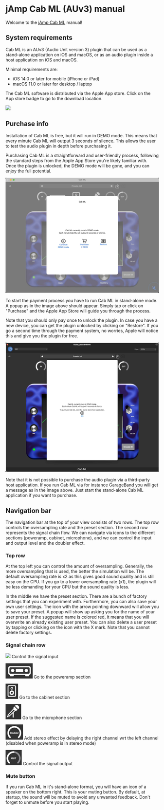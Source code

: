 # jAmp Cab ML (AUv3) manual

Welcome to the [jAmp Cab ML](https://www.jamp-audio.com) manual!

## System requirements

Cab ML is an AUv3 (Audio Unit version 3) plugin that can be used as a stand-alone application on iOS and macOS, or as an audio plugin inside a host application on iOS and macOS. 

Minimal requirements are:
  - iOS 14.0 or later for mobile (iPhone or iPad)
  - macOS 11.0 or later for desktop / laptop

The Cab ML software is distributed via the Apple App store. Click on the App store badge to go to the download location.

[![](images/AppStore.png)](https://apps.apple.com/us/app/Cab-ML/id6469339928)

## Purchase info

Installation of Cab ML is free, but it will run in DEMO mode. This means that every minute Cab ML will output 3 seconds of silence. This allows the user to test the audio plugin in depth before purchasing it.

Purchasing Cab ML is a straightforward and user-friendly process, following the standard steps from the Apple App Store you're likely familiar with. Once the plugin is unlocked, the DEMO mode will be gone, and you can enjoy the full potential.

![](images/iap.jpg)

To start the payment process you have to run Cab ML in stand-alone mode. A popup as in the image above should appear. Simply tap or click on "Purchase" and the Apple App Store will guide you through the process.

Note that you should only pay once to unlock the plugin. In case you have a new device, you can get the plugin unlocked by clicking on "Restore". If you go a second time through the payment system, no worries, Apple will notice this and give you the plugin for free.

![](images/PluginDemo.jpg)

Note that it is not possible to purchase the audio plugin via a third-party host application. If you run Cab ML via for instance GarageBand you will get a message as in the image above. Just start the stand-alone Cab ML application if you want to purchase.

## Navigation bar

The navigation bar at the top of your view consists of two rows. The top row controls the oversampling rate and the preset section. The second row represents the signal chain flow. We can navigate via icons to the different sections (poweramp, cabinet, microphone), and we can control the input and output level and the doubler effect.

### Top row

At the top left you can control the amount of oversampling. Generally, the more oversampling that is used, the better the simulation will be. The default oversampling rate is x2 as this gives good sound quality and is still easy on the CPU. If you go to a lower oversampling rate (x1), the plugin will be less demanding for your CPU but the sound quality is less. 

In the middle we have the preset section. There are a bunch of factory settings that you can experiment with. Furthermore, you can also save your own user settings. The icon with the arrow pointing downward will allow you to save your preset. A popup will show up asking you for the name of your user preset. If the suggested name is colored red, it means that you will overwrite an already existing user preset. You can also delete a user preset by tapping or clicking on the icon with the X mark. Note that you cannot delete factory settings.

### Signal chain row

<img src="images/in.jpg" height="50"/> Control the signal input

<img src="images/amp_icon.jpg" height="50"/> Go to the poweramp section

<img src="images/cab_icon.jpg" height="50"/> Go to the cabinet section

<img src="images/mic_icon.jpg" height="50"/> Go to the microphone section

<img src="images/doubler_icon.jpg" height="50"/> Add stereo effect by delaying the right channel wrt the left channel (disabled when poweramp is in stereo mode)

<img src="images/out_icon.jpg" height="50"/> Control the signal output

### Mute button
If you run Cab ML in it's stand-alone format, you will have an icon of a speaker on the bottom right. This is your muting button. By default, at startup, the sound will be muted to avoid any unwanted feedback. Don't forget to unmute before you start playing.
